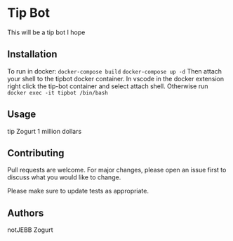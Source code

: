 # Tip Bot

This will be a tip bot I hope

## Installation

To run in docker:
  `docker-compose build`
  `docker-compose up -d`
Then attach your shell to the tipbot docker container. In vscode in the docker extension right click the tip-bot container and select attach shell. Otherwise run
  `docker exec -it tipbot /bin/bash`

## Usage

tip Zogurt 1 million dollars

## Contributing
Pull requests are welcome. For major changes, please open an issue first to discuss what you would like to change.

Please make sure to update tests as appropriate.

## Authors
notJEBB
Zogurt
